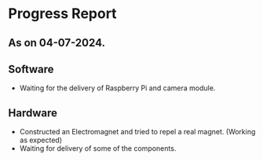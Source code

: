 # Progress Report 

## As on 04-07-2024.

## Software
- Waiting for the delivery of Raspberry Pi and camera module.

## Hardware
- Constructed an Electromagnet and tried to repel a real magnet. (Working as expected)
- Waiting for delivery of some of the components.
